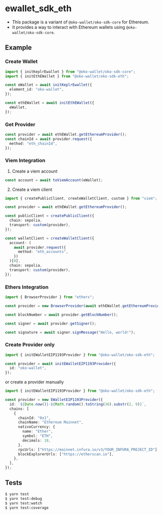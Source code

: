 # ewallet_sdk_eth

- This package is a variant of `@oko-wallet/oko-sdk-core` for Ethereum.
- It provides a way to interact with Ethereum wallets using `@oko-wallet/oko-sdk-core`.

## Example

### Create Wallet

```ts
import { initKeplrEwallet } from "@oko-wallet/oko-sdk-core";
import { initEthEWallet } from "@oko-wallet/oko-sdk-eth";

const eWallet = await initKeplrEwallet({
  element_id: "oko-wallet",
});

const ethEWallet = await initEthEWallet({
  eWallet,
});
```

### Get Provider

```ts
const provider = await ethEWallet.getEthereumProvider();
const chainId = await provider.request({
  method: "eth_chainId",
});
```

### Viem Integration

1. Create a viem account

```ts
const account = await toViemAccount(eWallet);
```

2. Create a viem client

```ts
import { createPublicClient, createWalletClient, custom } from "viem";

const provider = await ethEWallet.getEthereumProvider();

const publicClient = createPublicClient({
  chain: sepolia,
  transport: custom(provider),
});

const walletClient = createWalletClient({
  account: (
    await provider.request({
      method: "eth_accounts",
    })
  )[0],
  chain: sepolia,
  transport: custom(provider),
});
```

### Ethers Integration

```ts
import { BrowserProvider } from "ethers";

const provider = new BrowserProvider(await ethEWallet.getEthereumProvider());

const blockNumber = await provider.getBlockNumber();

const signer = await provider.getSigner();

const signature = await signer.signMessage("Hello, world!");
```

### Create Provider only

```ts
import { initEWalletEIP1193Provider } from "@oko-wallet/oko-sdk-eth";

const provider = await initEWalletEIP1193Provider({
  id: "oko-wallet",
});
```

or create a provider manually

```ts
import { initEWalletEIP1193Provider } from "@oko-wallet/oko-sdk-eth";

const provider = new EWalletEIP1193Provider({
  id: `${Date.now()}-${Math.random().toString(36).substr(2, 9)}`,
  chains: [
    {
      chainId: "0x1",
      chainName: "Ethereum Mainnet",
      nativeCurrency: {
        name: "Ether",
        symbol: "ETH",
        decimals: 18,
      },
      rpcUrls: ["https://mainnet.infura.io/v3/YOUR_INFURA_PROJECT_ID"],
      blockExplorerUrls: ["https://etherscan.io"],
    },
  ],
});
```

## Tests

```bash
$ yarn test
$ yarn test:debug
$ yarn test:watch
$ yarn test:coverage
```
